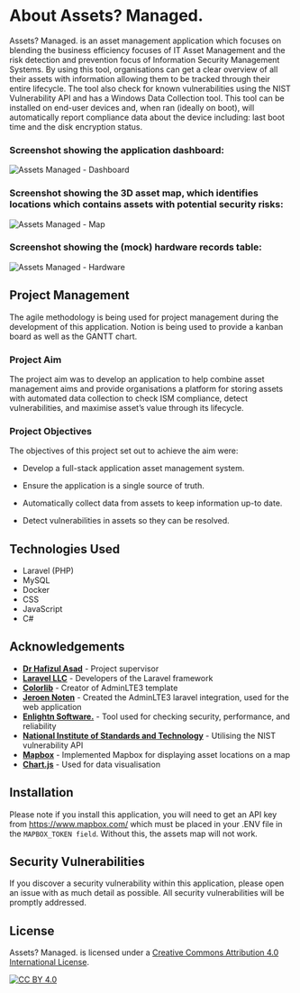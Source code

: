 
# About Assets? Managed.

Assets? Managed. is an asset management application which focuses on blending the business efficiency focuses of IT Asset Management and the risk detection and prevention focus of Information Security Management Systems. By using this tool, organisations can get a clear overview of all their assets with information allowing them to be tracked through their entire lifecycle. The tool also check for known vulnerabilities using the NIST Vulnerability API and has a Windows Data Collection tool. This tool can be installed on end-user devices and, when ran (ideally on boot), will automatically report compliance data about the device including: last boot time and the disk encryption status.

### Screenshot showing the application dashboard:
![Assets Managed - Dashboard](https://github.com/kieranwheatley/assets-managed/assets/56694341/c1953913-4b45-4e29-a5fc-cf2e7128693d)

### Screenshot showing the 3D asset map, which identifies locations which contains assets with potential security risks:
![Assets Managed - Map](https://github.com/kieranwheatley/assets-managed/assets/56694341/8d466c49-f215-4611-b132-285f24c27d0b)

### Screenshot showing the (mock) hardware records table:
![Assets Managed - Hardware](https://github.com/kieranwheatley/assets-managed/assets/56694341/41759a71-4bb0-4831-9227-471f370dbc13)


## Project Management

The agile methodology is being used for project management during the development of this application. Notion is being used to provide a kanban board as well as the GANTT chart.

### Project Aim
The project aim was to develop an application to help combine asset management aims and provide organisations a platform for storing assets with automated data collection to check ISM compliance, detect vulnerabilities, and maximise asset’s value through its lifecycle.

### Project Objectives
The objectives of this project set out to achieve the aim were:

- Develop a full-stack application asset management system.

- Ensure the application is a single source of truth.

- Automatically collect data from assets to keep information up-to date.

- Detect vulnerabilities in assets so they can be resolved.

## Technologies Used

* Laravel (PHP)
* MySQL
* Docker
* CSS
* JavaScript
* C#

## Acknowledgements

- **[Dr Hafizul Asad](https://www.plymouth.ac.uk/staff/hafizul-asad)** - Project supervisor
- **[Laravel LLC](https://laravel.com/)** - Developers of the Laravel framework
- **[Colorlib](https://colorlib.com/)** - Creator of AdminLTE3 template
- **[Jeroen Noten](https://github.com/jeroennoten)** - Created the AdminLTE3 laravel integration, used for the web application
- **[Enlightn Software.](https://www.laravel-enlightn.com/)** - Tool used for checking security, performance, and reliability 
- **[National Institute of Standards and Technology](https://www.nist.gov/)** - Utilising the NIST vulnerability API
- **[Mapbox](https://www.mapbox.com/)** - Implemented Mapbox for displaying asset locations on a map
- **[Chart.js](https://www.chartjs.org/)** - Used for data visualisation

## Installation

Please note if you install this application, you will need to get an API key from <https://www.mapbox.com/> which must be placed in your .ENV file in the ```MAPBOX_TOKEN field```. Without this, the assets map will not work.

## Security Vulnerabilities

If you discover a security vulnerability within this application, please open an issue with as much detail as possible. All security vulnerabilities will be promptly addressed.

## License

Assets? Managed. is licensed under a [Creative Commons Attribution 4.0 International License][cc-by].

[![CC BY 4.0][cc-by-shield]][cc-by]

[cc-by]: http://creativecommons.org/licenses/by/4.0/
[cc-by-shield]: https://img.shields.io/badge/License-CC%20BY%204.0-lightgrey.svg
